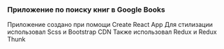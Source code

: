 ### Приложение по поиску книг в Google Books

Приложение создано при помощи Create React App
Для стилизации использовал Scss и Bootstrap CDN
Также использовал Redux и Redux Thunk
